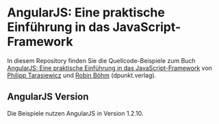 # AngularJS: Eine praktische Einführung in das JavaScript-Framework

In diesem Repository finden Sie die Quellcode-Beispiele zum Buch <a href="http://dpunkt.de/buecher/4489/angularjs.html" target="_blank">AngularJS: Eine praktische Einführung in das JavaScript-Framework</a> von <a href="https://twitter.com/justphilmusic" target="_blank">Philipp Tarasiewicz</a> und <a href="https://twitter.com/roobijn" target="_blank">Robin Böhm</a> (dpunkt.verlag).

## AngularJS Version
Die Beispiele nutzen AngularJS in Version 1.2.10.
